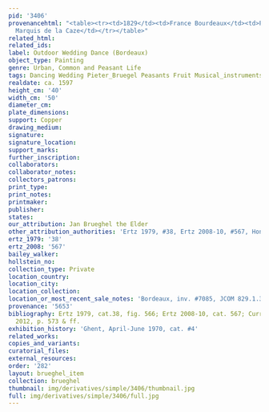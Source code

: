 ```yaml
---
pid: '3406'
provenancehtml: "<table><tr><td>1829</td><td>France Bourdeaux</td><td>Purchased from
  Marquis de la Caze</td></tr></table>"
related_html:
related_ids:
label: Outdoor Wedding Dance (Bordeaux)
object_type: Painting
genre: Urban, Common and Peasant Life
tags: Dancing Wedding Pieter_Bruegel Peasants Fruit Musical_instruments
realdate: ca. 1597
height_cm: '40'
width_cm: '50'
diameter_cm:
plate_dimensions:
support: Copper
drawing_medium:
signature:
signature_location:
support_marks:
further_inscription:
collaborators:
collaborator_notes:
collectors_patrons:
print_type:
print_notes:
printmaker:
publisher:
states:
our_attribution: Jan Brueghel the Elder
other_attribution_authorities: 'Ertz 1979, #38, Ertz 2008-10, #567, Honig database'
ertz_1979: '38'
ertz_2008: '567'
bailey_walker:
hollstein_no:
collection_type: Private
location_country:
location_city:
location_collection:
location_or_most_recent_sale_notes: 'Bordeaux, inv. #7085, JCOM 829.1.30'
provenance: '5653'
bibliography: Ertz 1979, cat.38, fig. 566; Ertz 2008-10, cat. 567; Currie & Allart
  2012, p. 573 & ff.
exhibition_history: 'Ghent, April-June 1970, cat. #4'
related_works:
copies_and_variants:
curatorial_files:
external_resources:
order: '282'
layout: brueghel_item
collection: brueghel
thumbnail: img/derivatives/simple/3406/thumbnail.jpg
full: img/derivatives/simple/3406/full.jpg
---
```

